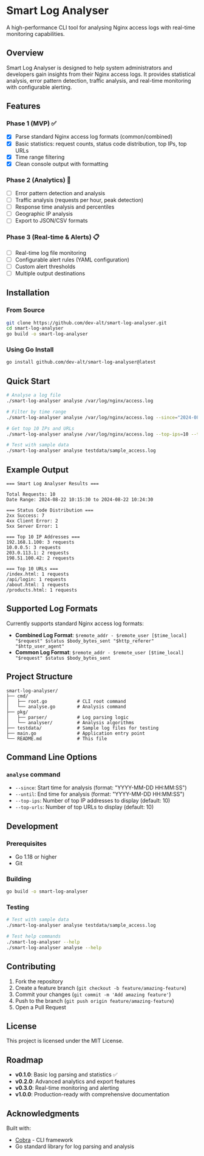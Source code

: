 # Smart Log Analyser

A high-performance CLI tool for analysing Nginx access logs with real-time monitoring capabilities.

## Overview

Smart Log Analyser is designed to help system administrators and developers gain insights from their Nginx access logs. It provides statistical analysis, error pattern detection, traffic analysis, and real-time monitoring with configurable alerting.

## Features

### Phase 1 (MVP) ✅
- [x] Parse standard Nginx access log formats (common/combined)
- [x] Basic statistics: request counts, status code distribution, top IPs, top URLs
- [x] Time range filtering
- [x] Clean console output with formatting

### Phase 2 (Analytics) 🚧
- [ ] Error pattern detection and analysis
- [ ] Traffic analysis (requests per hour, peak detection)
- [ ] Response time analysis and percentiles
- [ ] Geographic IP analysis
- [ ] Export to JSON/CSV formats

### Phase 3 (Real-time & Alerts) 📋
- [ ] Real-time log file monitoring
- [ ] Configurable alert rules (YAML configuration)
- [ ] Custom alert thresholds
- [ ] Multiple output destinations

## Installation

### From Source
```bash
git clone https://github.com/dev-alt/smart-log-analyser.git
cd smart-log-analyser
go build -o smart-log-analyser
```

### Using Go Install
```bash
go install github.com/dev-alt/smart-log-analyser@latest
```

## Quick Start

```bash
# Analyse a log file
./smart-log-analyser analyse /var/log/nginx/access.log

# Filter by time range
./smart-log-analyser analyse /var/log/nginx/access.log --since="2024-08-20 00:00:00" --until="2024-08-20 23:59:59"

# Get top 10 IPs and URLs
./smart-log-analyser analyse /var/log/nginx/access.log --top-ips=10 --top-urls=10

# Test with sample data
./smart-log-analyser analyse testdata/sample_access.log
```

## Example Output

```
=== Smart Log Analyser Results ===

Total Requests: 10
Date Range: 2024-08-22 10:15:30 to 2024-08-22 10:24:30

=== Status Code Distribution ===
2xx Success: 7
4xx Client Error: 2
5xx Server Error: 1

=== Top 10 IP Addresses ===
192.168.1.100: 3 requests
10.0.0.5: 3 requests
203.0.113.1: 2 requests
198.51.100.42: 2 requests

=== Top 10 URLs ===
/index.html: 1 requests
/api/login: 1 requests
/about.html: 1 requests
/products.html: 1 requests
```

## Supported Log Formats

Currently supports standard Nginx access log formats:

- **Combined Log Format**: `$remote_addr - $remote_user [$time_local] "$request" $status $body_bytes_sent "$http_referer" "$http_user_agent"`
- **Common Log Format**: `$remote_addr - $remote_user [$time_local] "$request" $status $body_bytes_sent`

## Project Structure

```
smart-log-analyser/
├── cmd/
│   ├── root.go           # CLI root command
│   └── analyse.go        # Analysis command
├── pkg/
│   ├── parser/           # Log parsing logic
│   └── analyser/         # Analysis algorithms
├── testdata/             # Sample log files for testing
├── main.go               # Application entry point
└── README.md             # This file
```

## Command Line Options

### `analyse` command

- `--since`: Start time for analysis (format: "YYYY-MM-DD HH:MM:SS")
- `--until`: End time for analysis (format: "YYYY-MM-DD HH:MM:SS")
- `--top-ips`: Number of top IP addresses to display (default: 10)
- `--top-urls`: Number of top URLs to display (default: 10)

## Development

### Prerequisites
- Go 1.18 or higher
- Git

### Building
```bash
go build -o smart-log-analyser
```

### Testing
```bash
# Test with sample data
./smart-log-analyser analyse testdata/sample_access.log

# Test help commands
./smart-log-analyser --help
./smart-log-analyser analyse --help
```

## Contributing

1. Fork the repository
2. Create a feature branch (`git checkout -b feature/amazing-feature`)
3. Commit your changes (`git commit -m 'Add amazing feature'`)
4. Push to the branch (`git push origin feature/amazing-feature`)
5. Open a Pull Request

## License

This project is licensed under the MIT License.

## Roadmap

- **v0.1.0**: Basic log parsing and statistics ✅
- **v0.2.0**: Advanced analytics and export features
- **v0.3.0**: Real-time monitoring and alerting
- **v1.0.0**: Production-ready with comprehensive documentation

## Acknowledgments

Built with:
- [Cobra](https://github.com/spf13/cobra) - CLI framework
- Go standard library for log parsing and analysis
